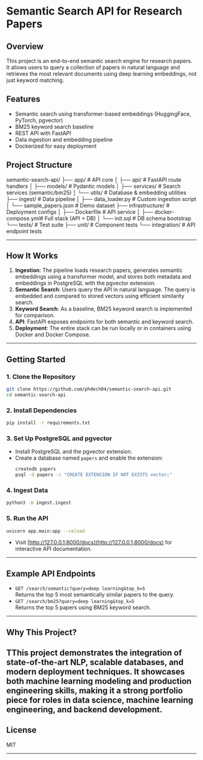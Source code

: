 # Semantic Search API for Research Papers

## Overview

This project is an end-to-end semantic search engine for research papers. It allows users to query a collection of papers in natural language and retrieves the most relevant documents using deep learning embeddings, not just keyword matching.

## Features

- Semantic search using transformer-based embeddings (HuggingFace, PyTorch, pgvector)
- BM25 keyword search baseline
- REST API with FastAPI
- Data ingestion and embedding pipeline
- Dockerized for easy deployment

## Project Structure
semantic-search-api/
├── app/                  # API core
│   ├── api/              # FastAPI route handlers
│   ├── models/           # Pydantic models
│   ├── services/         # Search services (semantic/bm25)
│   └── utils/            # Database & embedding utilities
├── ingest/               # Data pipeline
│   ├── data_loader.py    # Custom ingestion script
│   └── sample_papers.json # Demo dataset
├── infrastructure/       # Deployment configs
│   ├── Dockerfile        # API service
│   ├── docker-compose.yml# Full stack (API + DB)
│   └── init.sql          # DB schema bootstrap
└── tests/                # Test suite
    ├── unit/             # Component tests
    └── integration/      # API endpoint tests


---

## How It Works

1. **Ingestion**: The pipeline loads research papers, generates semantic embeddings using a transformer model, and stores both metadata and embeddings in PostgreSQL with the pgvector extension.
2. **Semantic Search**: Users query the API in natural language. The query is embedded and compared to stored vectors using efficient similarity search.
3. **Keyword Search**: As a baseline, BM25 keyword search is implemented for comparison.
4. **API**: FastAPI exposes endpoints for both semantic and keyword search.
5. **Deployment**: The entire stack can be run locally or in containers using Docker and Docker Compose.

---

## Getting Started

### 1. Clone the Repository

```sh
git clone https://github.com/phdech04/semantic-search-api.git
cd semantic-search-api
```

### 2. Install Dependencies

```sh
pip install -r requirements.txt
```

### 3. Set Up PostgreSQL and pgvector

- Install PostgreSQL and the pgvector extension.
- Create a database named `papers` and enable the extension:
  ```sh
  createdb papers
  psql -d papers -c "CREATE EXTENSION IF NOT EXISTS vector;"
  ```

### 4. Ingest Data

```sh
python3 -m ingest.ingest
```

### 5. Run the API

```sh
uvicorn app.main:app --reload
```

- Visit [http://127.0.0.1:8000/docs](http://127.0.0.1:8000/docs) for interactive API documentation.

---

## Example API Endpoints

- `GET /search/semantic?query=deep learning&top_k=5`  
  Returns the top 5 most semantically similar papers to the query.
- `GET /search/bm25?query=deep learning&top_k=5`  
  Returns the top 5 papers using BM25 keyword search.

---

## Why This Project?

TThis project demonstrates the integration of state-of-the-art NLP, scalable databases, and modern deployment techniques. It showcases both machine learning modeling and production engineering skills, making it a strong portfolio piece for roles in data science, machine learning engineering, and backend development.
---

## License

MIT

---